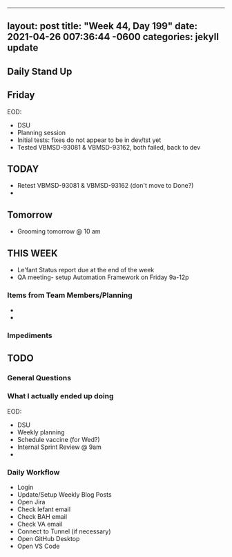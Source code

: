 
---
layout: post
title:  "Week 44, Day 199"
date:   2021-04-26 007:36:44 -0600
categories: jekyll update
---

## Daily Stand Up
## Friday
EOD:
* DSU
* Planning session
* Initial tests: fixes do not appear to be in dev/tst yet
* Tested VBMSD-93081 & VBMSD-93162, both failed, back to dev

## TODAY
* Retest VBMSD-93081 & VBMSD-93162 (don't move to Done?)
* 
  
## Tomorrow
* Grooming tomorrow @ 10 am
  
## THIS WEEK
* Le'fant Status report due at the end of the week
* QA meeting- setup Automation Framework on Friday 9a-12p

### Items from Team Members/Planning
* 
* 
### Impediments

## TODO

### General Questions  

### What I actually ended up doing
EOD:
* DSU
* Weekly planning
* Schedule vaccine (for Wed?)
* Internal Sprint Review @ 9am
* 


### Daily Workflow
* Login
* Update/Setup Weekly Blog Posts
* Open Jira
* Check lefant email
* Check BAH email
* Check VA email
* Connect to Tunnel (if necessary)
* Open GitHub Desktop
* Open VS Code